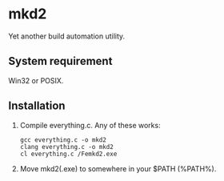 mkd2
====

Yet another build automation utility.

System requirement
------------------

Win32 or POSIX.

Installation
------------

1. Compile everything.c. Any of these works:
	```shell
	gcc everything.c -o mkd2
	clang everything.c -o mkd2
	cl everything.c /Femkd2.exe
	```
2. Move mkd2(.exe) to somewhere in your $PATH (%PATH%).
